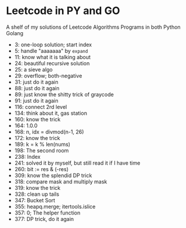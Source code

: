 # Leetcode in PY and GO
A shelf of my solutions of Leetcode Algorithms Programs in both Python Golang

* 3: one-loop solution; start index
* 5: handle "aaaaaaa" by `expand` 
* 11: know what it is talking about
* 24: beautiful recursive solution
* 25: a sieve algo
* 29: overflow; both-negative
* 31: just do it again
* 88: just do it again
* 89: just know the shitty trick of graycode
* 91: just do it again
* 116: connect 2rd level
* 134: think about it, gas station
* 160: know the trick
* 164: 1.0.0
* 168: n, idx = divmod(n-1, 26)
* 172: know the trick
* 189: k = k % len(nums)
* 198: The second room
* 238: Index
* 241: solved it by myself, but still read it if I have time
* 260: bit := res & (-res)
* 309: know the splendid DP trick
* 318: compare mask and multiply mask
* 319: know the trick
* 328: clean up tails
* 347: Bucket Sort
* 355: heapq.merge; itertools.islice
* 357: 0; The helper function
* 377: DP trick, do it again
